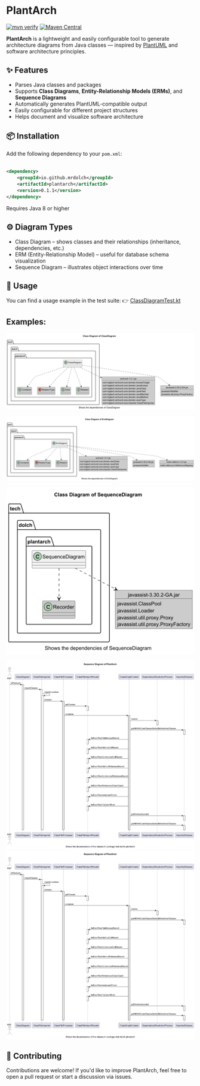 # PlantArch

[![mvn verify][ci_img]][ci_link]
[![Maven Central][maven_img]][maven_link]

**PlantArch** is a lightweight and easily configurable tool to generate architecture diagrams from Java classes —
inspired by [PlantUML](https://plantuml.com/) and software architecture principles.

## ✨ Features

- Parses Java classes and packages
- Supports **Class Diagrams**, **Entity-Relationship Models (ERMs)**, and **Sequence Diagrams**
- Automatically generates PlantUML-compatible output
- Easily configurable for different project structures
- Helps document and visualize software architecture

## 📦 Installation

Add the following dependency to your `pom.xml`:

```xml

<dependency>
    <groupId>io.github.mrdolch</groupId>
    <artifactId>plantarch</artifactId>
    <version>0.1.1</version>
</dependency>
```

Requires Java 8 or higher

## ⚙️ Diagram Types

- Class Diagram – shows classes and their relationships (inheritance, dependencies, etc.)
- ERM (Entity-Relationship Model) – useful for database schema visualization
- Sequence Diagram – illustrates object interactions over time

## 🚀 Usage

You can find a usage example in the test suite:
👉 [ClassDiagramTest.kt](src/test/kotlin/tech/dolch/plantarch/ClassDiagramTest.kt)

## Examples:

![Class Diagram of Class ClassDiagram](docs/ClassDiagram-Class_Diagram_of_ClassDiagram.png)

![Class Diagram of Class ErmDiagram](docs/ErmDiagram-Class_Diagram_of_ErmDiagram.png)

![Class Diagram of Class SequenceDiagram](docs/SequenceDiagram-Class_Diagram_of_SequenceDiagram.png)

![Sequence Diagram of Class SequenceDiagram](docs/SequenceDiagram-Sequence_Diagram_of_PlantArch.png)
![Sequence Diagram of Class SequenceDiagram](docs/SequenceDiagram-Sequence_Diagram_of_PlantArch.png)

## 🤝 Contributing

Contributions are welcome! If you'd like to improve PlantArch, feel free to open a pull request or start a discussion
via issues.

[ci_img]: https://github.com/mrdolch/plantarch/actions/workflows/maven-verify.yml/badge.svg

[ci_link]: https://github.com/mrdolch/plantarch/actions/maven-verify.yml

[maven_img]: https://maven-badges.herokuapp.com/maven-central/io.github.mrdolch/plantarch/badge.svg

[maven_link]: https://maven-badges.herokuapp.com/maven-central/io.github.mrdolch/plantarch